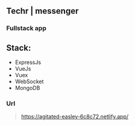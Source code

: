 ## Techr | messenger

### Fullstack app

## Stack:
* ExpressJs
* VueJs
* Vuex
* WebSocket
* MongoDB

### Url

> https://agitated-easley-6c8c72.netlify.app/
